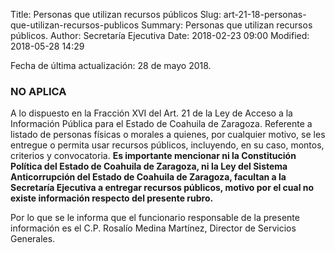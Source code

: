 Title: Personas que utilizan recursos públicos
Slug: art-21-18-personas-que-utilizan-recursos-publicos
Summary: Personas que utilizan recursos públicos.
Author: Secretaría Ejecutiva
Date: 2018-02-23 09:00
Modified: 2018-05-28 14:29


Fecha de última actualización: 28 de mayo 2018.

### NO APLICA

A lo dispuesto en la Fracción XVI del Art. 21 de la Ley de Acceso a la
Información Pública para el Estado de Coahuila de Zaragoza. Referente a
listado de personas físicas o morales a quienes, por cualquier motivo,
se les entregue o permita usar recursos públicos, incluyendo, en su
caso, montos, criterios y convocatoria. **Es importante mencionar ni la
Constitución Política del Estado de Coahuila de Zaragoza, ni la Ley del
Sistema Anticorrupción del Estado de Coahuila de Zaragoza, facultan a
la Secretaría Ejecutiva a entregar recursos públicos, motivo por el
cual no existe información respecto del presente rubro.**

Por lo que se le informa que el funcionario responsable de la presente
información es el C.P. Rosalío Medina Martínez, Director de Servicios
Generales.
